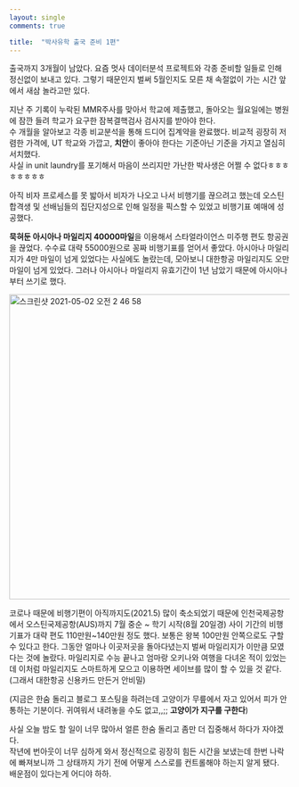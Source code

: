 ```yaml
---
layout: single
comments: true

title:  "박사유학 출국 준비 1편"
---
```


출국까지 3개월이 남았다. 요즘 멋사 데이터분석 프로젝트와 각종 준비할 일들로 인해 정신없이 보내고 있다. 그렇기 때문인지 벌써 5월인지도 모른 채 속절없이 가는 시간 앞에서 새삼 놀라고만 있다.  

지난 주 기록이 누락된 MMR주사를 맞아서 학교에 제출했고, 돌아오는 월요일에는 병원에 잠깐 들려 학교가 요구한 잠복결핵검사 검사지를 받아야 한다.   
수 개월을 알아보고 각종 비교분석을 통해 드디어 집계약을 완료했다. 비교적 굉장히 저렴한 가격에, UT 학교와 가깝고, **치안**이 좋아야 한다는 기준아닌 기준을 가지고 열심히 서치했다.   
사실 in unit laundry를 포기해서 마음이 쓰리지만 가난한 박사생은 어쩔 수 없다ㅎㅎㅎㅎㅎㅎㅎㅎ   

아직 비자 프로세스를 못 밟아서 비자가 나오고 나서 비행기를 끊으려고 했는데 오스틴 합격생 및 선배님들의 집단지성으로 인해 일정을 픽스할 수 있었고 비행기표 예매에 성공했다.   

**묵혀둔 아시아나 마일리지 40000마일**을 이용해서 스타얼라이언스 미주행 편도 항공권을 끊었다. 수수료 대략 55000원으로 꽁짜 비행기표를 얻어서 좋았다. 아시아나 마일리지가 4만 마일이 넘게 있었다는 사실에도 놀랐는데, 모아보니 대한항공 마일리지도 오만마일이 넘게 있었다. 그러나 아시아나 마일리지 유효기간이 1년 남았기 때문에 아시아나부터 쓰기로 했다.   

<img width="547" alt="스크린샷 2021-05-02 오전 2 46 58" src="https://user-images.githubusercontent.com/81342538/116790709-c2ae2e00-aaf0-11eb-9f09-5fee22fc785b.png">   

코로나 때문에 비행기편이 아직까지도(2021.5) 많이 축소되었기 때문에 인천국제공항에서 오스틴국제공항(AUS)까지 7월 중순 ~ 학기 시작(8월 20일경) 사이 기간의 비행기표가 대략 편도 110만원~140만원 정도 했다. 
보통은 왕복 100만원 안쪽으로도 구할 수 있다고 한다.
그동안 얼마나 이곳저곳을 돌아다녔는지 벌써 마일리지가 이만큼 모였다는 것에 놀랐다. 마일리지로 수능 끝나고 엄마랑 오키나와 여행을 다녀온 적이 있었는데 이처럼 마일리지도 스마트하게 모으고 이용하면 세이브를 많이 할 수 있을 것 같다.   
(그래서 대한항공 신용카드 만든거 안비밀)

(지금은 한숨 돌리고 블로그 포스팅을 하려는데 고양이가 무릎에서 자고 있어서 피가 안통하는 기분이다. 귀여워서 내려놓을 수도 없고,,;; **고양이가 지구를 구한다**)   

사실 오늘 밤도 할 일이 너무 많아서 얼른 한숨 돌리고 좀만 더 집중해서 하다가 자야겠다.   
작년에 번아웃이 너무 심하게 와서 정신적으로 굉장히 힘든 시간을 보냈는데 한번 나락에 빠져보니까 그 상태까지 가기 전에 어떻게 스스로를 컨트롤해야 하는지 알게 됐다.   
배운점이 있다는게 어디야 하하.   

